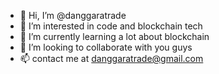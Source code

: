 - 👋 Hi, I’m @danggaratrade
- 👀 I’m interested in code and blockchain tech
- 🌱 I’m currently learning a lot about blockchain
- 💞️ I’m looking to collaborate with you guys
- 📫 contact me at danggaratrade@gmail.com

<!---
danggaratrade/danggaratrade is a ✨ special ✨ repository because its `README.md` (this file) appears on your GitHub profile.
You can click the Preview link to take a look at your changes.
--->
